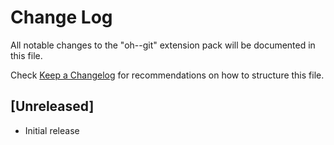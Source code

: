# Change Log

All notable changes to the "oh--git" extension pack will be documented in this file.

Check [Keep a Changelog](http://keepachangelog.com/) for recommendations on how to structure this file.

## [Unreleased]

- Initial release
